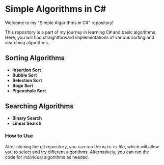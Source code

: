 # Simple Algorithms in C#

Welcome to my "Simple Algorithms in C#" repository!

This repository is a part of my journey in learning C# and basic algorithms. Here, you will find straightforward implementations of various sorting and searching algorithms.

## Sorting Algorithms

- **Insertion Sort**
- **Bubble Sort**
- **Selection Sort**
- **Bogo Sort**
- **Pigeonhole Sort**

## Searching Algorithms

- **Binary Search**
- **Linear Search**

### How to Use

After cloning the git repository, you can run the `main.cs` file, which will allow you to select and try different algorithms. Alternatively, you can run the code for individual algorithms as needed.
